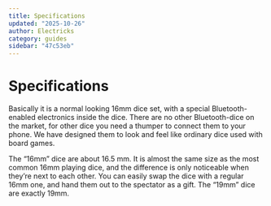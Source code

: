 ```yaml
---
title: Specifications
updated: "2025-10-26"
author: Electricks
category: guides
sidebar: "47c53eb"
---
```


# Specifications

Basically it is a normal looking 16mm dice set, with a special Bluetooth-enabled electronics inside the dice. There are no other Bluetooth-dice on the market, for other dice you need a thumper to connect them to your phone. We have designed them to look and feel like ordinary dice used with board games.

The “16mm” dice are about 16.5 mm. It is almost the same size as the most common 16mm playing dice, and the difference is only noticeable when they’re next to each other. You can easily swap the dice with a regular 16mm one, and hand them out to the spectator as a gift. The “19mm” dice are exactly 19mm.
